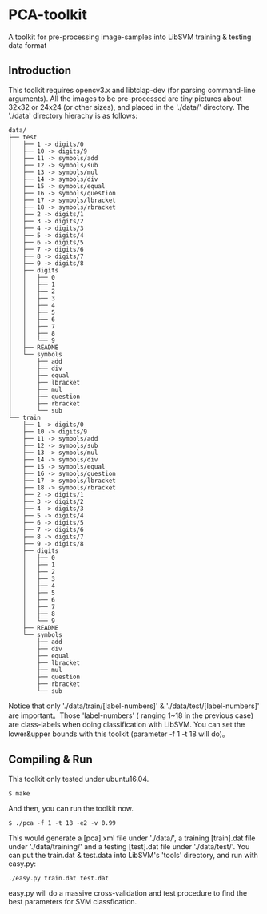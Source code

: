 # PCA-toolkit
A toolkit for pre-processing image-samples into LibSVM training &amp; testing data format

## Introduction
This toolkit requires opencv3.x and libtclap-dev (for parsing command-line arguments). All the images to be pre-processed are tiny pictures about 32x32 or 24x24 (or other sizes), and placed in the './data/' directory. The './data' directory hierachy is as follows:

    data/
    ├── test
    │   ├── 1 -> digits/0
    │   ├── 10 -> digits/9
    │   ├── 11 -> symbols/add
    │   ├── 12 -> symbols/sub
    │   ├── 13 -> symbols/mul
    │   ├── 14 -> symbols/div
    │   ├── 15 -> symbols/equal
    │   ├── 16 -> symbols/question
    │   ├── 17 -> symbols/lbracket
    │   ├── 18 -> symbols/rbracket
    │   ├── 2 -> digits/1
    │   ├── 3 -> digits/2
    │   ├── 4 -> digits/3
    │   ├── 5 -> digits/4
    │   ├── 6 -> digits/5
    │   ├── 7 -> digits/6
    │   ├── 8 -> digits/7
    │   ├── 9 -> digits/8
    │   ├── digits
    │   │   ├── 0
    │   │   ├── 1
    │   │   ├── 2
    │   │   ├── 3
    │   │   ├── 4
    │   │   ├── 5
    │   │   ├── 6
    │   │   ├── 7
    │   │   ├── 8
    │   │   └── 9
    │   ├── README
    │   └── symbols
    │       ├── add
    │       ├── div
    │       ├── equal
    │       ├── lbracket
    │       ├── mul
    │       ├── question
    │       ├── rbracket
    │       └── sub
    └── train
        ├── 1 -> digits/0
        ├── 10 -> digits/9
        ├── 11 -> symbols/add
        ├── 12 -> symbols/sub
        ├── 13 -> symbols/mul
        ├── 14 -> symbols/div
        ├── 15 -> symbols/equal
        ├── 16 -> symbols/question
        ├── 17 -> symbols/lbracket
        ├── 18 -> symbols/rbracket
        ├── 2 -> digits/1
        ├── 3 -> digits/2
        ├── 4 -> digits/3
        ├── 5 -> digits/4
        ├── 6 -> digits/5
        ├── 7 -> digits/6
        ├── 8 -> digits/7
        ├── 9 -> digits/8
        ├── digits
        │   ├── 0
        │   ├── 1
        │   ├── 2
        │   ├── 3
        │   ├── 4
        │   ├── 5
        │   ├── 6
        │   ├── 7
        │   ├── 8
        │   └── 9
        ├── README
        └── symbols
            ├── add
            ├── div
            ├── equal
            ├── lbracket
            ├── mul
            ├── question
            ├── rbracket
            └── sub

Notice that only './data/train/[label-numbers]' & './data/test/[label-numbers]' are important。Those 'label-numbers' ( ranging 1~18 in the previous case) are class-labels when doing classification with LibSVM. You can set the lower&upper bounds with this toolkit (parameter -f 1 -t 18 will do)。

## Compiling & Run
This toolkit only tested under ubuntu16.04.   

    $ make

And then, you can run the toolkit now.
    
    $ ./pca -f 1 -t 18 -e2 -v 0.99

This would generate a [pca].xml file under './data/', a training [train].dat file under './data/training/' and a testing [test].dat file under './data/test/'. You can put the train.dat & test.data into LibSVM's 'tools' directory, and run with easy.py:

    ./easy.py train.dat test.dat

easy.py will do a massive cross-validation and test procedure to find the best parameters for SVM classfication.
